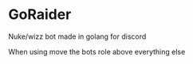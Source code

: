 # GoRaider
Nuke/wizz bot made in golang for discord

When using move the bots role above everything else
